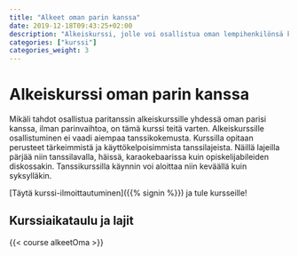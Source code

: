 ```yaml
---
title: "Alkeet oman parin kanssa"
date: 2019-12-18T09:43:25+02:00
description: "Alkeiskurssi, jolle voi osallistua oman lempihenkilönsä kanssa."
categories: ["kurssi"]
categories_weight: 3
---
```

# Alkeiskurssi oman parin kanssa
Mikäli tahdot osallistua paritanssin alkeiskurssille yhdessä oman parisi kanssa, ilman parinvaihtoa, on tämä kurssi teitä varten. Alkeiskurssille osallistuminen ei vaadi aiempaa tanssikokemusta. Kurssilla opitaan perusteet tärkeimmistä ja käyttökelpoisimmista tanssilajeista. Näillä lajeilla pärjää niin tanssilavalla, häissä, karaokebaarissa kuin opiskelijabileiden diskossakin. Tanssikurssilla käynnin voi aloittaa niin keväällä kuin syksylläkin. 

[Täytä kurssi-ilmoittautuminen]({{% signin %}}) ja tule kursseille!

## Kurssiaikataulu ja lajit
{{< course alkeetOma >}}
